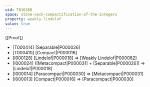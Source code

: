 ```yaml
---
uid: T016388
space: stone-cech-compactification-of-the-integers
property: weakly-lindelof
value: true
---
```

[[Proof]]

* [T000414] [Separable|P000026]
* [T000410] [Compact|P000016]
* [I000128] [Lindelof|P000018] => [Weakly Lindelof|P000062]
* [I000024] ([Metacompact|P000031] + [Separable|P000026]) => [Lindelof|P000018]
* [I000014] [Paracompact|P000030] => [Metacompact|P000031]
* [I000013] [Compact|P000016] => [Paracompact|P000030]

